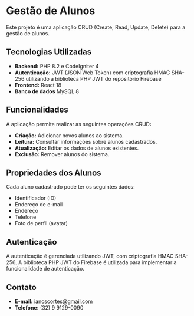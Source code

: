 # Gestão de Alunos

Este projeto é uma aplicação CRUD (Create, Read, Update, Delete) para a gestão de alunos.

## Tecnologias Utilizadas

- **Backend:** PHP 8.2 e CodeIgniter 4
- **Autenticação:** JWT (JSON Web Token) com criptografia HMAC SHA-256 utilizando a biblioteca PHP JWT do repositório Firebase
- **Frontend:** React 18
- **Banco de dados** MySQL 8

## Funcionalidades

A aplicação permite realizar as seguintes operações CRUD:

- **Criação:** Adicionar novos alunos ao sistema.
- **Leitura:** Consultar informações sobre alunos cadastrados.
- **Atualização:** Editar os dados de alunos existentes.
- **Exclusão:** Remover alunos do sistema.

## Propriedades dos Alunos

Cada aluno cadastrado pode ter os seguintes dados:

- Identificador (ID)
- Endereço de e-mail
- Endereço
- Telefone
- Foto de perfil (avatar)

## Autenticação

A autenticação é gerenciada utilizando JWT, com criptografia HMAC SHA-256. A biblioteca PHP JWT do Firebase é utilizada para implementar a funcionalidade de autenticação.

## Contato

- **E-mail:** iancscortes@gmail.com
- **Telefone:** (32) 9 9129-0090
